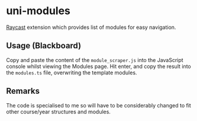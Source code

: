 # uni-modules

[Raycast](https://www.raycast.com/) extension which provides list of modules for easy navigation.

## Usage (Blackboard)

Copy and paste the content of the `module_scraper.js` into the JavaScript console whilst viewing the Modules page. Hit enter, and copy the result into the `modules.ts` file, overwriting the template modules.

## Remarks

The code is specialised to me so will have to be considerably changed to fit other course/year structures and modules.
